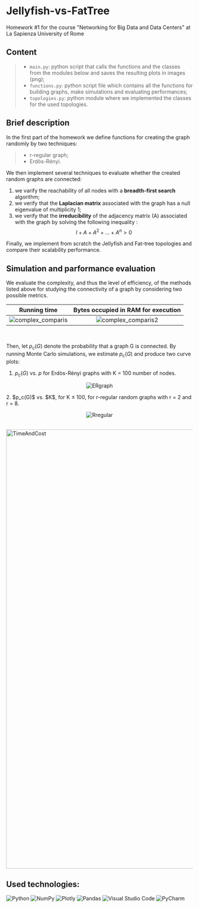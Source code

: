# Jellyfish-vs-FatTree
Homework #1 for the course "Networking for Big Data and Data Centers" at La Sapienza University of Rome

## Content
>- `main.py`: python script that calls the functions and the classes from the modules below and saves the resulting plots in images (png);
>- `functions.py`: python script file which contains all the functions for building graphs, make simulations and evaluating performances;
>- `topologies.py`: python module where we implemented the classes for the used topologies.

## Brief description
In the first part of the homework we define functions for creating the graph randomly by two techniques:
>- r-regular graph;
>- Erdòs-Rényi.

We then implement several techniques to evaluate whether the created random graphs are connected:
1. we varify the reachability of all nodes with a **breadth-first search** algorithm;
2. we verify that the **Laplacian matrix** associated with the graph has a null eigenvalue of multiplicity 1;
3. we verify that the **irreducibility** of the adjacency matrix (A) associated with the graph by solving the following inequality :
$$I + A+ A^2+ ... + A^n > 0$$

Finally, we implement from scratch the Jellyfish and Fat-tree topologies and compare their scalability performance.

## Simulation and parformance evaluation
We evaluate the complexity, and thus the level of efficiency, of the methods listed above for studying the connectivity of a graph by considering two possible metrics.

Running time             |  Bytes occupied in RAM for execution
:-------------------------:|:-------------------------:
![complex_comparis](https://user-images.githubusercontent.com/93355495/233846103-545c0c71-32fc-4e9f-8690-c9fd9c186d53.png) | ![complex_comparis2](https://user-images.githubusercontent.com/93355495/233846168-4f657c08-81a3-4d01-bbeb-f5c1206731cb.png)
<br />

Then, let $p_c(G)$ denote the probability that a graph G is connected. By running Monte Carlo simulations, we estimate $p_c(G)$ and produce two curve plots:

1. $p_c(G)$ vs. $p$ for Erdòs-Rényi graphs with K = 100 number of nodes.
<p align=center>
<img alt="ERgraph" src="https://user-images.githubusercontent.com/93355495/233846382-fd9ac907-f75f-46da-b338-7107a931b0fc.png">
</p>
2. $p_c(G)$ vs. $K$, for K ≤ 100, for r-regular random graphs with r = 2 and r = 8.
<p align=center>
<img alt="Rregular" src="https://user-images.githubusercontent.com/93355495/233846396-1f99dc80-00c5-46ae-8e40-4ada8d2c1e6e.png">
</p>
<br />


<img width="1186" alt="TimeAndCost" src="https://user-images.githubusercontent.com/93355495/233846444-74aa318d-5e5e-47f4-b430-391366fcb6b2.png">

## Used technologies:

![Python](https://img.shields.io/badge/python-3670A0?style=for-the-badge&logo=python&logoColor=ffdd54)
![NumPy](https://img.shields.io/badge/numpy-%23013243.svg?style=for-the-badge&logo=numpy&logoColor=white)
![Plotly](https://img.shields.io/badge/Plotly-%233F4F75.svg?style=for-the-badge&logo=plotly&logoColor=white)
![Pandas](https://img.shields.io/badge/pandas-%23150458.svg?style=for-the-badge&logo=pandas&logoColor=white)
![Visual Studio Code](https://img.shields.io/badge/Visual%20Studio%20Code-0078d7.svg?style=for-the-badge&logo=visual-studio-code&logoColor=white)
![PyCharm](https://img.shields.io/badge/pycharm-143?style=for-the-badge&logo=pycharm&logoColor=black&color=black&labelColor=green)
